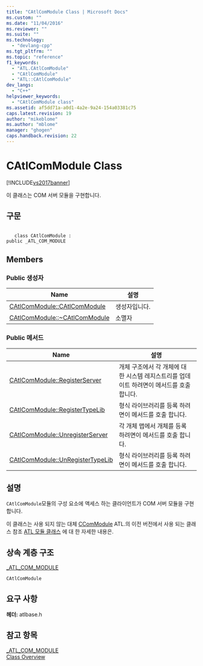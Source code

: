 ```yaml
---
title: "CAtlComModule Class | Microsoft Docs"
ms.custom: ""
ms.date: "11/04/2016"
ms.reviewer: ""
ms.suite: ""
ms.technology: 
  - "devlang-cpp"
ms.tgt_pltfrm: ""
ms.topic: "reference"
f1_keywords: 
  - "ATL.CAtlComModule"
  - "CAtlComModule"
  - "ATL::CAtlComModule"
dev_langs: 
  - "C++"
helpviewer_keywords: 
  - "CAtlComModule class"
ms.assetid: af5dd71a-a0d1-4a2e-9a24-154a03381c75
caps.latest.revision: 19
author: "mikeblome"
ms.author: "mblome"
manager: "ghogen"
caps.handback.revision: 22
---
```

# CAtlComModule Class
[!INCLUDE[vs2017banner](../../assembler/inline/includes/vs2017banner.md)]

이 클래스는 COM 서버 모듈을 구현합니다.  
  
## 구문  
  
```  
  
   class CAtlComModule :  
public _ATL_COM_MODULE  
```  
  
## Members  
  
### Public 생성자  
  
|Name|설명|  
|----------|--------|  
|[CAtlComModule::CAtlComModule](../Topic/CAtlComModule::CAtlComModule.md)|생성자입니다.|  
|[CAtlComModule::~CAtlComModule](../Topic/CAtlComModule::~CAtlComModule.md)|소멸자|  
  
### Public 메서드  
  
|Name|설명|  
|----------|--------|  
|[CAtlComModule::RegisterServer](../Topic/CAtlComModule::RegisterServer.md)|개체 구조에서 각 개체에 대 한 시스템 레지스트리를 업데이트 하려면이 메서드를 호출 합니다.|  
|[CAtlComModule::RegisterTypeLib](../Topic/CAtlComModule::RegisterTypeLib.md)|형식 라이브러리를 등록 하려면이 메서드를 호출 합니다.|  
|[CAtlComModule::UnregisterServer](../Topic/CAtlComModule::UnregisterServer.md)|각 개체 맵에서 개체를 등록 하려면이 메서드를 호출 합니다.|  
|[CAtlComModule::UnRegisterTypeLib](../Topic/CAtlComModule::UnRegisterTypeLib.md)|형식 라이브러리를 등록 하려면이 메서드를 호출 합니다.|  
  
## 설명  
 `CAtlComModule`모듈의 구성 요소에 액세스 하는 클라이언트가 COM 서버 모듈을 구현 합니다.  
  
 이 클래스는 사용 되지 않는 대체  [CComModule](../../atl/reference/ccommodule-class.md) ATL.의 이전 버전에서 사용 되는 클래스  참조  [ATL 모듈 클래스](../../atl/atl-module-classes.md) 에 대 한 자세한 내용은.  
  
## 상속 계층 구조  
 [\_ATL\_COM\_MODULE](../Topic/_ATL_COM_MODULE.md)  
  
 `CAtlComModule`  
  
## 요구 사항  
 **헤더:** atlbase.h  
  
## 참고 항목  
 [\_ATL\_COM\_MODULE](../Topic/_ATL_COM_MODULE.md)   
 [Class Overview](../../atl/atl-class-overview.md)